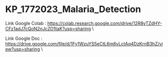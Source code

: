 # KP_1772023_Malaria_Detection

Link Google Colab : https://colab.research.google.com/drive/12R8yTZdHY-CFz1adJ7cQoN2nJcZO1taK?usp=sharing \

Link Google Doc : https://drive.google.com/file/d/1Fy1WzuYS5eCtL6m6vLctAq4DzKrnB3hZ/view?usp=sharing \

